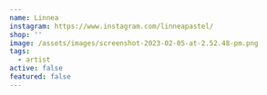 ```yaml
---
name: Linnea
instagram: https://www.instagram.com/linneapastel/
shop: ''
image: /assets/images/screenshot-2023-02-05-at-2.52.48-pm.png
tags:
  - artist
active: false
featured: false
---
```

